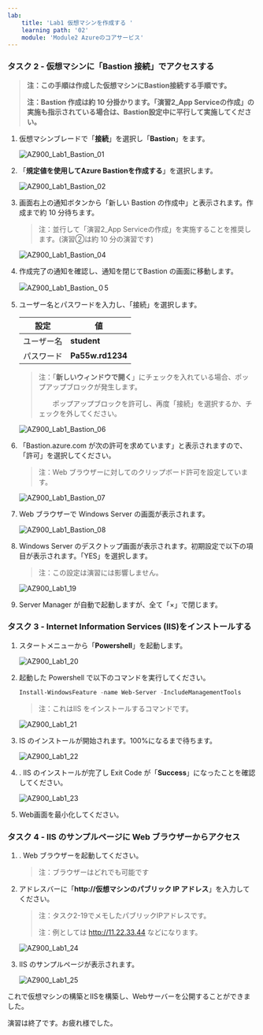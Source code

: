 ```yaml
---
lab:
    title: 'Lab1 仮想マシンを作成する	'
    learning path: '02'
    module: 'Module2 Azureのコアサービス'
---
```


### タスク 2 - 仮想マシンに「Bastion 接続」でアクセスする

> **注：この手順は作成した仮想マシンにBastion接続する手順です。**
>
> **注：Bastion 作成は約 10 分掛かります。「演習2_App Serviceの作成」の実施も指示されている場合は、Bastion設定中に平行して実施してください。**

1. 仮想マシンブレードで「**接続**」を選択し「**Bastion**」をます。

    ![AZ900_Lab1_Bastion_01](./media/AZ900_Lab1_Bastion_01.png)

    

2. 「**規定値を使用してAzure Bastionを作成する**」を選択します。

    ![AZ900_Lab1_Bastion_02](./media/AZ900_Lab1_Bastion_02.png)

    

3. 画面右上の通知ボタンから「新しい Bastion の作成中」と表示されます。作成まで約 10 分待ちます。

    > 注：並行して「演習2_App Serviceの作成」を実施することを推奨します。(演習②は約 10 分の演習です)
    
    ![AZ900_Lab1_Bastion_04](./media/AZ900_Lab1_Bastion_04.png)
    
    
    
5. 作成完了の通知を確認し、通知を閉じてBastion の画面に移動します。

    ![AZ900_Lab1_Bastion_０5](./media/AZ900_Lab1_Bastion_05.png)

    

6. ユーザー名とパスワードを入力し、「接続」を選択します。

    | 設定       | 値               |
    | ---------- | ---------------- |
    | ユーザー名 | **student**      |
    | パスワード | **Pa55w.rd1234** |

    > 注：「**新しいウィンドウで開く**」にチェックを入れている場合、ポップアップブロックが発生します。 
    >
    > 　　ポップアップブロックを許可し、再度「接続」を選択するか、チェックを外してください。

    ![AZ900_Lab1_Bastion_06](./media/AZ900_Lab1_Bastion_06.png)

    

7. 「Bastion.azure.com が次の許可を求めています」と表示されますので、「許可」を選択してください。 

    > 注：Web ブラウザーに対してのクリップボード許可を設定しています。

    ![AZ900_Lab1_Bastion_07](./media/AZ900_Lab1_Bastion_07.png)

    

8. Web ブラウザーで Windows Server の画面が表示されます。

    ![AZ900_Lab1_Bastion_08](./media/AZ900_Lab1_Bastion_08.png)

    

9. Windows Server のデスクトップ画面が表示されます。初期設定で以下の項目が表示されます。「YES」を選択します。

    > 注：この設定は演習には影響しません。

    ![AZ900_Lab1_19](./media/AZ900_Lab1_19.png)

    

6. Server Manager が自動で起動しますが、全て「×」で閉じます。



### タスク 3 - Internet Information Services (IIS)をインストールする

1. スタートメニューから「**Powershell**」を起動します。

   ![AZ900_Lab1_20](./media/AZ900_Lab1_20.png)

   

2. 起動した Powershell で以下のコマンドを実行してください。

   ```powershell
   Install-WindowsFeature -name Web-Server -IncludeManagementTools
   ```

   > 注：これはIIS をインストールするコマンドです。

   ![AZ900_Lab1_21](./media/AZ900_Lab1_21.png)

   

3. IS のインストールが開始されます。100%になるまで待ちます。

   ![AZ900_Lab1_22](./media/AZ900_Lab1_22.png)

   

4. . IIS のインストールが完了し Exit Code が「**Success**」になったことを確認してください。

   ![AZ900_Lab1_23](./media/AZ900_Lab1_23.png)

   

5. Web画面を最小化してください。

     

### タスク 4 - IIS のサンプルページに Web ブラウザーからアクセス

1. . Web ブラウザーを起動してください。

   > 注：ブラウザーはどれでも可能です

   

2. アドレスバーに「**http://仮想マシンのパブリック IP アドレス**」を入力してください。

   > 注：タスク2-19でメモしたパブリックIPアドレスです。
   >
   > 注：例としては http://11.22.33.44 などになります。

   ![AZ900_Lab1_24](./media/AZ900_Lab1_24.png)

   

3. IIS のサンプルページが表示されます。

   ![AZ900_Lab1_25](./media/AZ900_Lab1_25.png)



これで仮想マシンの構築とIISを構築し、Webサーバーを公開することができました。

演習は終了です。お疲れ様でした。
